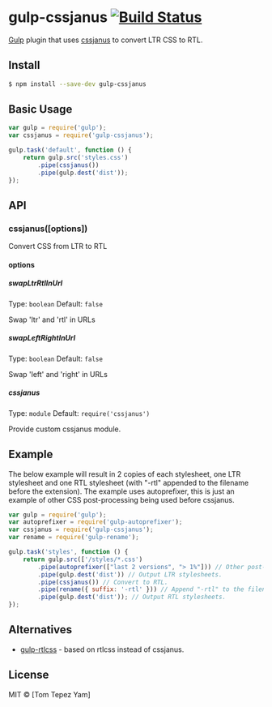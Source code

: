 # gulp-cssjanus [![Build Status](https://travis-ci.org/tepez/gulp-cssjanus.svg?branch=master)](https://travis-ci.org/tepez/gulp-cssjanus)

[Gulp](http://gulpjs.com) plugin that uses [cssjanus](https://github.com/cssjanus/cssjanus) to convert LTR CSS to RTL.

## Install

```bash
$ npm install --save-dev gulp-cssjanus
```

## Basic Usage

```js
var gulp = require('gulp');
var cssjanus = require('gulp-cssjanus');

gulp.task('default', function () {
	return gulp.src('styles.css')
		.pipe(cssjanus())
		.pipe(gulp.dest('dist'));
});
```
## API

### cssjanus([options])

Convert CSS from LTR to RTL

#### options

##### swapLtrRtlInUrl

Type: `boolean`
Default: `false`

Swap 'ltr' and 'rtl' in URLs

##### swapLeftRightInUrl

Type: `boolean`
Default: `false`

Swap 'left' and 'right' in URLs

##### cssjanus

Type: `module`
Default: `require('cssjanus')`

Provide custom cssjanus module.

## Example

The below example will result in 2 copies of each stylesheet, one LTR stylesheet and one RTL stylesheet (with "-rtl" appended to the filename before the extension). The example uses autoprefixer, this is just an example of other CSS post-processing being used before cssjanus.

```js
var gulp = require('gulp');
var autoprefixer = require('gulp-autoprefixer');
var cssjanus = require('gulp-cssjanus');
var rename = require('gulp-rename');

gulp.task('styles', function () {
    return gulp.src(['/styles/*.css')
        .pipe(autoprefixer(["last 2 versions", "> 1%"])) // Other post-processing.
        .pipe(gulp.dest('dist')) // Output LTR stylesheets.
        .pipe(cssjanus()) // Convert to RTL.
        .pipe(rename({ suffix: '-rtl' })) // Append "-rtl" to the filename.
        .pipe(gulp.dest('dist')); // Output RTL stylesheets.
});
```

## Alternatives

* [gulp-rtlcss](https://github.com/jjlharrison/gulp-rtlcss) - based on rtlcss instead of cssjanus.

## License

MIT © [Tom Tepez Yam]